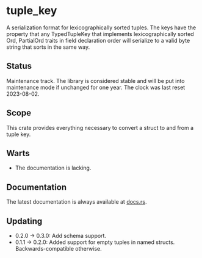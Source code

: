 tuple_key
=========

A serialization format for lexicographically sorted tuples.  The keys have the property that any TypedTupleKey that
implements lexicographically sorted Ord, PartialOrd traits in field declaration order will serialize to a valid byte
string that sorts in the same way.

Status
------

Maintenance track.  The library is considered stable and will be put into maintenance mode if unchanged for one year.
The clock was last reset 2023-08-02.

Scope
-----

This crate provides everything necessary to convert a struct to and from a tuple key.

Warts
-----

- The documentation is lacking.

Documentation
-------------

The latest documentation is always available at [docs.rs](https://docs.rs/tuple_key/latest/tuple_key/).

Updating
--------

- 0.2.0 -> 0.3.0: Add schema support.
- 0.1.1 -> 0.2.0: Added support for empty tuples in named structs.  Backwards-compatible otherwise.
